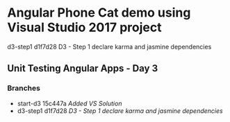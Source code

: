 ﻿# Angular Phone Cat demo using Visual Studio 2017 project





  d3-step1 d1f7d28 D3 - Step 1 declare karma and jasmine dependencies







## Unit Testing Angular Apps - Day 3
### Branches

* start-d3 15c447a *Added VS Solution*
* d3-step1 d1f7d28 *D3 - Step 1 declare karma and jasmine dependencies*